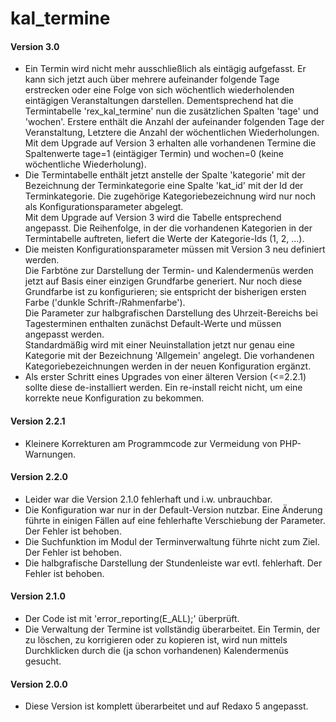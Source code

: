 # kal_termine
<h4>Version 3.0</h4>
<ul>
    <li>Ein Termin wird nicht mehr ausschließlich als eintägig aufgefasst.
        Er kann sich jetzt auch über mehrere aufeinander folgende Tage
        erstrecken oder eine Folge von sich wöchentlich wiederholenden
        eintägigen Veranstaltungen darstellen. Dementsprechend hat die
        Termintabelle 'rex_kal_termine' nun die zusätzlichen Spalten 'tage'
        und 'wochen'. Erstere enthält die Anzahl der aufeinander folgenden
        Tage der Veranstaltung, Letztere die Anzahl der wöchentlichen
        Wiederholungen.<br/>
        Mit dem Upgrade auf Version 3 erhalten alle vorhandenen Termine
        die Spaltenwerte tage=1 (eintägiger Termin) und wochen=0 (keine
        wöchentliche Wiederholung).</li>
    <li>Die Termintabelle enthält jetzt anstelle der Spalte 'kategorie' mit
        der Bezeichnung der Terminkategorie eine Spalte 'kat_id' mit der Id
        der Terminkategorie. Die zugehörige Kategoriebezeichnung wird nur
        noch als Konfigurationsparameter abgelegt.<br/>
        Mit dem Upgrade auf Version 3 wird die Tabelle entsprechend
        angepasst. Die Reihenfolge, in der die vorhandenen Kategorien in
        der Termintabelle auftreten, liefert die Werte der Kategorie-Ids
        (1, 2, ...).</li>
    <li>Die meisten Konfigurationsparameter müssen mit Version 3 neu
        definiert werden.<br/>
        Die Farbtöne zur Darstellung der Termin- und Kalendermenüs werden
        jetzt auf Basis einer einzigen Grundfarbe generiert. Nur noch diese
        Grundfarbe ist zu konfigurieren; sie entspricht der bisherigen
        ersten Farbe ('dunkle Schrift-/Rahmenfarbe').<br/>
        Die Parameter zur halbgrafischen Darstellung des Uhrzeit-Bereichs
        bei Tagesterminen enthalten zunächst Default-Werte und müssen
        angepasst werden.<br/>
        Standardmäßig wird mit einer Neuinstallation jetzt nur genau eine
        Kategorie mit der Bezeichnung 'Allgemein' angelegt. Die vorhandenen
        Kategoriebezeichnungen werden in der neuen Konfiguration ergänzt.</li>
    <li>Als erster Schritt eines Upgrades von einer älteren Version (<=2.2.1)
        sollte diese de-installiert werden. Ein re-install reicht nicht, um
        eine korrekte neue Konfiguration zu bekommen.</li>
</ul>
<h4>Version 2.2.1</h4>
<ul>
    <li>Kleinere Korrekturen am Programmcode zur Vermeidung von PHP-Warnungen.</li>
</ul>
<h4>Version 2.2.0</h4>
<ul>
    <li>Leider war die Version 2.1.0 fehlerhaft und i.w. unbrauchbar.</li>
	 <li>Die Konfiguration war nur in der Default-Version nutzbar. Eine Änderung
        führte in einigen Fällen auf eine fehlerhafte Verschiebung der Parameter.
        Der Fehler ist behoben.</li>
	 <li>Die Suchfunktion im Modul der Terminverwaltung führte nicht zum Ziel.
        Der Fehler ist behoben.</li>
    <li>Die halbgrafische Darstellung der Stundenleiste war evtl. fehlerhaft.
        Der Fehler ist behoben.</li>
</ul>
<h4>Version 2.1.0</h4>
<ul>
    <li>Der Code ist mit 'error_reporting(E_ALL);' überprüft.</li>
	 <li>Die Verwaltung der Termine ist vollständig überarbeitet. Ein Termin,
        der zu löschen, zu korrigieren oder zu kopieren ist, wird nun mittels
        Durchklicken durch die (ja schon vorhandenen) Kalendermenüs gesucht.</li>
</ul>
<h4>Version 2.0.0</h4>
<ul>
    <li>Diese Version ist komplett überarbeitet und auf Redaxo 5 angepasst.</li>
</ul>
